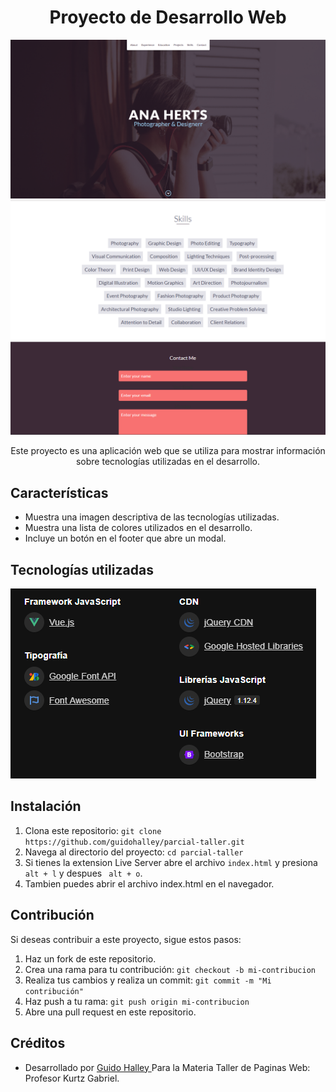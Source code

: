 <h1 align="center">Proyecto de Desarrollo Web</h1>

<p align="center">
  <img src="images/img1.png" alt="Captura de pantalla 1">
  <img src="images/img2.png" alt="Captura de pantalla 2">
</p>

<p align="center">Este proyecto es una aplicación web que se utiliza para mostrar información sobre tecnologías utilizadas en el desarrollo.</p>

## Características

- Muestra una imagen descriptiva de las tecnologías utilizadas.
- Muestra una lista de colores utilizados en el desarrollo.
- Incluye un botón en el footer que abre un modal.

## Tecnologías utilizadas

<img src="images/tecnologias.png" alt="Captura de pantalla 1">

## Instalación

1. Clona este repositorio: `git clone https://github.com/guidohalley/parcial-taller.git`
2. Navega al directorio del proyecto: `cd parcial-taller`
3. Si tienes la extension Live Server abre el archivo `index.html` y presiona `alt + l` y despues ` alt + o`.
4. Tambien puedes abrir el archivo index.html en el navegador.  


## Contribución
Si deseas contribuir a este proyecto, sigue estos pasos:

1. Haz un fork de este repositorio.
2. Crea una rama para tu contribución: `git checkout -b mi-contribucion`
3. Realiza tus cambios y realiza un commit: `git commit -m "Mi contribución"`
4. Haz push a tu rama: `git push origin mi-contribucion`
5. Abre una pull request en este repositorio.

## Créditos

- Desarrollado por [Guido Halley ](https://github.com/guidohalley) 
Para la Materia Taller de Paginas Web: Profesor Kurtz Gabriel.

